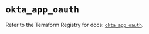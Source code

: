 # `okta_app_oauth`

Refer to the Terraform Registry for docs: [`okta_app_oauth`](https://registry.terraform.io/providers/okta/okta/4.8.1/docs/resources/app_oauth).

